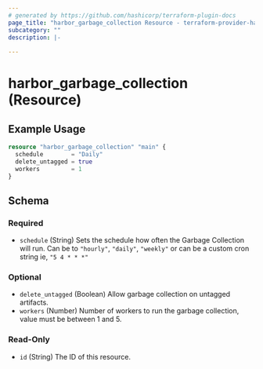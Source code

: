 ```yaml
---
# generated by https://github.com/hashicorp/terraform-plugin-docs
page_title: "harbor_garbage_collection Resource - terraform-provider-harbor"
subcategory: ""
description: |-
  
---
```


# harbor_garbage_collection (Resource)

<!-- schema generated by tfplugindocs -->

## Example Usage

```terraform
resource "harbor_garbage_collection" "main" {
  schedule        = "Daily"
  delete_untagged = true
  workers         = 1
}
```

## Schema

### Required

- `schedule` (String) Sets the schedule how often the Garbage Collection will run.  Can be to `"hourly"`, `"daily"`, `"weekly"` or can be a custom cron string ie, `"5 4 * * *"` 

### Optional

- `delete_untagged` (Boolean) Allow garbage collection on untagged artifacts.
- `workers` (Number) Number of workers to run the garbage collection, value must be between 1 and 5.

### Read-Only

- `id` (String) The ID of this resource.
